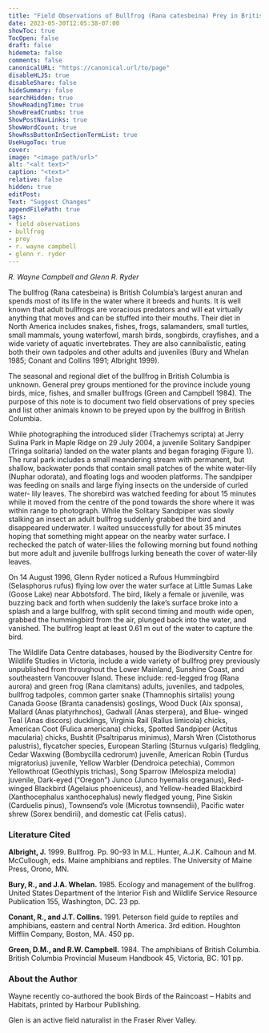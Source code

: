 ```yaml
---
title: "Field Observations of Bullfrog (Rana catesbeina) Prey in British Columbia"
date: 2023-05-30T12:05:38-07:00
showToc: true
TocOpen: false
draft: false
hidemeta: false
comments: false
canonicalURL: "https://canonical.url/to/page"
disableHLJS: true 
disableShare: false
hideSummary: false
searchHidden: true
ShowReadingTime: true
ShowBreadCrumbs: true
ShowPostNavLinks: true
ShowWordCount: true
ShowRssButtonInSectionTermList: true
UseHugoToc: true
cover:
image: "<image path/url>" 
alt: "<alt text>" 
caption: "<text>" 
relative: false
hidden: true
editPost:
Text: "Suggest Changes" 
appendFilePath: true 
tags:
- field observations
- bullfrog
- prey
- r. wayne campbell
- glenn r. ryder
---
```


*R. Wayne Campbell and Glenn R. Ryder*

The bullfrog (Rana catesbeina) is British Columbia’s largest anuran and spends most of its life in the water where it breeds and hunts. It is well known that adult bullfrogs are voracious predators and will eat virtually anything that moves and can be stuffed into their mouths. Their diet in North America includes snakes, fishes, frogs, salamanders, small turtles, small mammals, young waterfowl, marsh birds, songbirds, crayfishes, and a wide variety of aquatic invertebrates. They are also cannibalistic, eating both their own tadpoles and other adults and juveniles (Bury and Whelan 1985; Conant and Collins 1991; Albright 1999).

The seasonal and regional diet of the bullfrog in British Columbia is unknown. General prey groups mentioned for the province include young birds, mice, fishes, and smaller bullfrogs (Green and Campbell 1984). The purpose of this note is to document two field observations of prey species and list other animals known to be preyed upon by the bullfrog in British Columbia.

While photographing the introduced slider (Trachemys scripta) at Jerry Sulina Park in Maple Ridge on 29 July 2004, a juvenile Solitary Sandpiper (Tringa solitaria) landed on the water plants and began foraging (Figure 1). The rural park includes a small meandering stream with permanent, but shallow, backwater ponds that contain small patches of the white water-lily (Nuphar odorata), and floating logs and wooden platforms. The sandpiper was feeding on snails  and large flying insects on the underside of curled water- lily leaves. The shorebird was watched feeding for about 15  minutes while it moved from the centre of the pond towards the shore where it was within range to photograph. While the Solitary Sandpiper was slowly stalking an insect an adult bullfrog suddenly grabbed the bird and disappeared underwater. I waited unsuccessfully for about 35 minutes hoping that something might appear on the nearby water surface. I rechecked the patch of water-lilies the following morning but found nothing but more adult and juvenile bullfrogs lurking beneath the cover of water-lily leaves.

On 14 August 1996, Glenn Ryder noticed a Rufous Hummingbird (Selasphorus rufus) flying low over the water surface at Little Sumas Lake (Goose Lake) near Abbotsford. The bird, likely a female or juvenile, was buzzing back and forth when suddenly the lake’s surface broke into a splash and a large bullfrog, with split second timing and mouth wide open, grabbed the hummingbird from the air, plunged back into the water, and vanished. The bullfrog leapt at least 0.61 m out of the water to capture the bird.

The Wildlife Data Centre databases, housed by the Biodiversity Centre for Wildlife Studies in Victoria, include a wide variety of bullfrog prey previously unpublished from throughout the Lower Mainland, Sunshine Coast, and southeastern Vancouver Island. These include: red-legged frog (Rana aurora) and green frog (Rana clamitans) adults, juveniles, and tadpoles, bullfrog tadpoles, common garter snake (Thamnophis sirtalis) young Canada Goose (Branta canadensis) goslings, Wood Duck (Aix sponsa), Mallard  (Anas platyrhnchos), Gadwall (Anas sterpera), and Blue- winged Teal (Anas discors) ducklings, Virginia Rail (Rallus  limicola) chicks, American Coot (Fulica americana) chicks, Spotted Sandpiper (Actitus macularia) chicks, Bushtit (Psaltriparus minimus), Marsh Wren (Cistothorus palustris), flycatcher species, European Starling (Sturnus vulgaris) fledgling, Cedar Waxwing (Bombycilla cedrorum) juvenile, American Robin (Turdus migratorius) juvenile, Yellow Warbler (Dendroica petechia), Common Yellowthroat (Geothlypis trichas), Song Sparrow (Melospiza melodia) juvenile, Dark-eyed (“Oregon”) Junco (Junco hyemalis oreganus), Red-winged Blackbird (Agelaius phoeniceus), and Yellow-headed Blackbird (Xanthocephalus xanthocephalus) newly fledged young, Pine Siskin (Carduelis pinus), Townsend’s vole (Microtus townsendii), Pacific water shrew (Sorex bendirii), and domestic cat (Felis catus).

### Literature Cited

**Albright, J.** 1999. Bullfrog. Pp. 90-93 In M.L. Hunter, A.J.K. Calhoun and M. McCullough, eds. Maine amphibians and reptiles. The University of Maine Press, Orono, MN.

**Bury, R., and J.A. Whelan.** 1985. Ecology and management of the bullfrog. United States Department of the Interior Fish and Wildlife Service Resource Publication 155, Washington, DC. 23 pp.

**Conant, R., and J.T. Collins.** 1991. Peterson field guide to reptiles and amphibians, eastern and central North America. 3rd edition. Houghton Mifflin Company, Boston, MA. 450 pp.

**Green, D.M., and R.W. Campbell.** 1984. The amphibians of British Columbia. British Columbia Provincial Museum Handbook 45, Victoria, BC. 101 pp.

### About the Author

Wayne recently co-authored the book Birds of the Raincoast – Habits and Habitats, printed by Harbour Publishing.

Glen is an active field naturalist in the Fraser River Valley.
